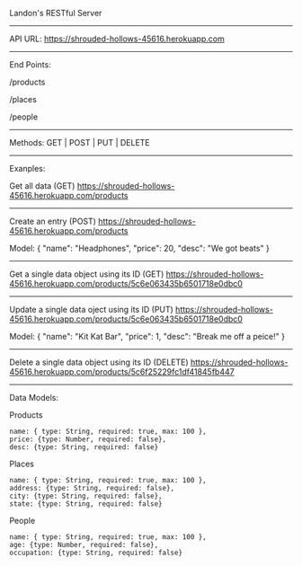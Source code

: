 Landon's RESTful Server

--------------------------------

API URL:
https://shrouded-hollows-45616.herokuapp.com

---------------------------------

End Points:


/products

/places

/people

-----------------------------------------------

Methods:
GET | POST | PUT | DELETE

----------------------------------------

Exanples:

Get all data (GET)
https://shrouded-hollows-45616.herokuapp.com/products

---------------------------------------------------------

Create an entry (POST)
https://shrouded-hollows-45616.herokuapp.com/products

Model:
{
	"name": "Headphones",
	"price": 20,
	"desc": "We got beats"
}

-----------------------------------------------------------------

Get a single data object using its ID (GET)
https://shrouded-hollows-45616.herokuapp.com/products/5c6e063435b6501718e0dbc0

-------------------------------------------------------------------

Update a single data oject using its ID (PUT)
https://shrouded-hollows-45616.herokuapp.com/products/5c6e063435b6501718e0dbc0

Model:
{
	"name": "Kit Kat Bar",
    "price": 1,
	"desc": "Break me off a peice!"
}

----------------------------------------------------------------------

Delete a single data object using its ID (DELETE)
https://shrouded-hollows-45616.herokuapp.com/products/5c6f25229fc1df41845fb447

----------------------------------------------------------------------------

Data Models:

Products

    name: { type: String, required: true, max: 100 },
    price: {type: Number, required: false},
    desc: {type: String, required: false}

Places

    name: { type: String, required: true, max: 100 },
    address: {type: String, required: false},
    city: {type: String, required: false},
    state: {type: String, required: false}

People

    name: { type: String, required: true, max: 100 },
    age: {type: Number, required: false},
    occupation: {type: String, required: false}
